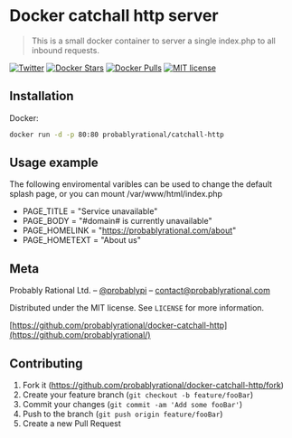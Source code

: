 # Docker catchall http server
> This is a small docker container to server a single index.php to all inbound requests.

[![Twitter](https://img.shields.io/twitter/url/https/store.docker.com/community/images/probablyrational/catchall-http.svg?style=social)](https://twitter.com/intent/tweet?text=Wow:&url=https%3A%2F%2Fstore.docker.com%2Fcommunity%2Fimages%2Fprobablyrational%2Fcatchall-http)
[![Docker Stars](https://img.shields.io/docker/stars/probablyrational/catchall-http.svg)](https://store.docker.com/community/images/probablyrational/catchall-http)
[![Docker Pulls](https://img.shields.io/docker/pulls/probablyrational/catchall-http.svg)](https://store.docker.com/community/images/probablyrational/catchall-http)
[![MIT license](http://img.shields.io/badge/license-MIT-brightgreen.svg)](http://opensource.org/licenses/MIT)

## Installation

Docker:

```sh
docker run -d -p 80:80 probablyrational/catchall-http
```

## Usage example

The following enviromental varibles can be used to change the default splash page, or you can mount /var/www/html/index.php

- PAGE_TITLE = "Service unavailable"
- PAGE_BODY = "#domain# is currently unavailable"
- PAGE_HOMELINK = "https://probablyrational.com/about"
- PAGE_HOMETEXT = "About us"

## Meta

Probably Rational Ltd. – [@probablypi](https://twitter.com/probablypi) – contact@probablyrational.com

Distributed under the MIT license. See ``LICENSE`` for more information.

[https://github.com/probablyrational/docker-catchall-http](https://github.com/probablyrational/)

## Contributing

1. Fork it (<https://github.com/probablyrational/docker-catchall-http/fork>)
2. Create your feature branch (`git checkout -b feature/fooBar`)
3. Commit your changes (`git commit -am 'Add some fooBar'`)
4. Push to the branch (`git push origin feature/fooBar`)
5. Create a new Pull Request
